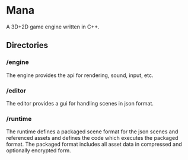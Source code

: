 # Mana
A 3D+2D game engine written in C++.

## Directories
### /engine
The engine provides the api for rendering, sound, input, etc.

### /editor
The editor provides a gui for handling scenes in json format.

### /runtime
The runtime defines a packaged scene format for the json scenes and referenced assets 
and defines the code which executes the packaged format. 
The packaged format includes all asset data in compressed and optionally encrypted form.
